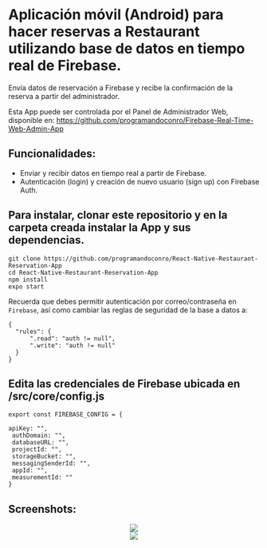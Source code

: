 # Aplicación móvil (Android) para hacer reservas a Restaurant utilizando base de datos en tiempo real de Firebase. 

Envía datos de reservación a Firebase y recibe la confirmación de la reserva a partir del administrador. 

Esta App puede ser controlada por el Panel de Administrador Web, disponible en:
https://github.com/programandoconro/Firebase-Real-Time-Web-Admin-App 


## Funcionalidades:

* Enviar y recibir datos en tiempo real a partir de Firebase.
* Autenticación (login) y creación de nuevo usuario (sign up) con Firebase Auth.

## Para instalar, clonar este repositorio y en la carpeta creada instalar la App y sus dependencias.

    git clone https://github.com/programandoconro/React-Native-Restaurant-Reservation-App 
    cd React-Native-Restaurant-Reservation-App
    npm install
    expo start
    
Recuerda que debes permitir autenticación por correo/contraseña en ```Firebase```, así como cambiar las reglas de seguridad de la base a datos a:

```
{
  "rules": {
      ".read": "auth != null",
      ".write": "auth != null"
  }
}

```
## Edita las credenciales de Firebase ubicada en /src/core/config.js
 
    export const FIREBASE_CONFIG = {

    apiKey: "",
     authDomain: "",
     databaseURL: "",
     projectId: "",
     storageBucket: "",
     messagingSenderId: "",
     appId: "",
     measurementId: ""
    }

## Screenshots:

<div style="text-align:center"><img src="https://github.com/programandoconro/React-Native-Firebase-Restaurant-Reservation-App/blob/master/sample_pictures/Screenshot_2019-12-12-01-15-04.png?raw=true " /></div>
<div style="text-align:center"><img src="https://github.com/programandoconro/React-Native-Firebase-Restaurant-Reservation-App/blob/master/sample_pictures/Screenshot_2019-12-12-01-15-48.png?raw=true " /></div>


